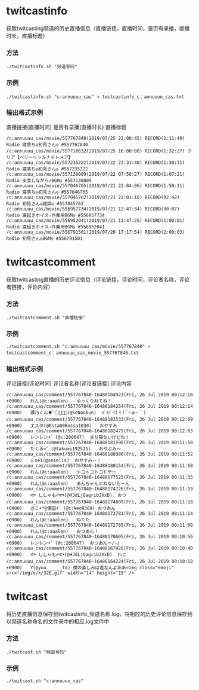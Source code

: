 # twitcastinfo
获取twitcasting频道的历史直播信息（直播链接，直播时间，是否有录播，直播时长，直播标题）

### 方法  
`./twitcastinfo.sh "频道号码"`  
### 示例  
`./twitcastinfo.sh "c:annuuuu_cas" > twitcastinfo_c：annuuuu_cas.txt`
### 输出格式示例
直播链接(直播时间)	是否有录播(直播时长)	直播标题
```
/c:annuuuu_cas/movie/557767840(2019/07/25 22:00:45)	RECORD(2:11:49)	Radio 寝落ち◎初見さん◎ #557767840
/c:annuuuu_cas/movie/557710632(2019/07/25 16:00:08)	RECORD(1:32:27)	クリア【ベリーリトルナイトメア】
/c:annuuuu_cas/movie/557235222(2019/07/22 22:31:40)	RECORD(1:38:31)	Radio 寝落ち◎初見さん◎ #557235222
/c:annuuuu_cas/movie/557130809(2019/07/22 07:50:27)	RECORD(1:07:21)	Radio 支度しながら/BGM◎ #557130809
/c:annuuuu_cas/movie/557046765(2019/07/21 22:04:06)	RECORD(1:50:11)	Radio 寝落ち◎初見さん◎ #557046765
/c:annuuuu_cas/movie/557045762(2019/07/21 22:01:16)	RECORD(02:42)	Radio 初見さん◎雑談◎ #557045762
/c:annuuuu_cas/movie/556957734(2019/07/21 12:47:34)	RECORD(30:07)	Radio 寝起きボイス✧作業用BGM◎ #556957734
/c:annuuuu_cas/movie/556952041(2019/07/21 11:47:25)	RECORD(1:00:01)	Radio 寝起きボイス✧作業用BGM◎ #556952041
/c:annuuuu_cas/movie/556791501(2019/07/20 17:17:54)	RECORD(2:00:03)	Radio 初見さん◎BGM◎ #556791501
```

# twitcastcomment
获取twitcasting直播的历史评论信息（评论链接，评论时间，评论者名称，评论者链接，评论内容）

### 方法  
`./twitcastcomment.sh "直播链接"`  
### 示例  
`./twitcastcomment.sh "c:annuuuu_cas/movie/557767840" > twitcastcomment_c：annuuuu_cas_movie_557767840.txt`
### 输出格式示例
评论链接(评论时间)	评论者名称(评论者链接)	评论内容
```
/c:annuuuu_cas/comment/557767840-16488184923(Fri, 26 Jul 2019 00:12:18 +0900)	れん(@c:aaalen)	ゆっくりねてね！
/c:annuuuu_cas/comment/557767840-16488184254(Fri, 26 Jul 2019 00:12:14 +0900)	瀬乃くん☀ﾟ⚪️🐁🍡🔔(@SeNonkun)	ﾊﾞｲﾊﾞｲ(ヾ(´・ω・｀)
/c:annuuuu_cas/comment/557767840-16488183533(Fri, 26 Jul 2019 00:12:09 +0900)	エスタ(@Esta00Rossa1030)	おやすみ
/c:annuuuu_cas/comment/557767840-16488182475(Fri, 26 Jul 2019 00:12:03 +0900)	レンレン☀️゜(@c:200647)	まだ寝ないけどね！
/c:annuuuu_cas/comment/557767840-16488181590(Fri, 26 Jul 2019 00:11:58 +0900)	たくみ☀️゜(@takumi192525)	おやぷみ～
/c:annuuuu_cas/comment/557767840-16488180386(Fri, 26 Jul 2019 00:11:52 +0900)	￡sei(@seielis)	おやすみー！
/c:annuuuu_cas/comment/557767840-16488180154(Fri, 26 Jul 2019 00:11:50 +0900)	れん(@c:aaalen)	トコトコトコドテー
/c:annuuuu_cas/comment/557767840-16488177525(Fri, 26 Jul 2019 00:11:35 +0900)	れん(@c:aaalen)	あんちゃんとねないもーん
/c:annuuuu_cas/comment/557767840-16488174726(Fri, 26 Jul 2019 00:11:19 +0900)	🐟 ししゃも♂🐟(@HJdLjQagribJXxD)	おつ
/c:annuuuu_cas/comment/557767840-16488174609(Fri, 26 Jul 2019 00:11:18 +0900)	さこ☀︎*@倭国☀️゜(@c:Neo9369)	おつあん
/c:annuuuu_cas/comment/557767840-16488173781(Fri, 26 Jul 2019 00:11:14 +0900)	れん(@c:aaalen)	ねてた
/c:annuuuu_cas/comment/557767840-16488172785(Fri, 26 Jul 2019 00:11:08 +0900)	れん(@c:aaalen)	おつあん！
/c:annuuuu_cas/comment/557767840-16488170605(Fri, 26 Jul 2019 00:10:56 +0900)	レンレン☀️゜(@c:200647)	おつあんー♪☆♪
/c:annuuuu_cas/comment/557767840-16488167926(Fri, 26 Jul 2019 00:10:40 +0900)	🐟 ししゃも♂🐟(@HJdLjQagribJXxD)	わこ
/c:annuuuu_cas/comment/557767840-16488164224(Fri, 26 Jul 2019 00:10:18 +0900)	Y(@yuu______ta)	僕の楽しみは君なんよああ<img class="emoji" src="/img/e/k/32E.gif" width="14" height="15" />
```

# twitcast   
将历史直播信息保存到twitcastinfo_频道名称.log，将相应的历史评论信息保存到以频道名称命名的文件夹中的相应.log文件中  
### 方法  
`./twitcast.sh "频道号码"`  
### 示例  
`./twitcast.sh "c:annuuuu_cas"`  
